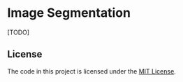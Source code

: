 # Image Segmentation

[TODO]

## License

The code in this project is licensed under the [MIT License](LICENSE.txt).
